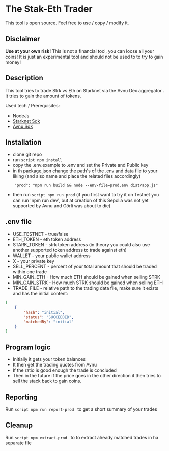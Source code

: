 # The Stak-Eth Trader

This tool is open source. Feel free to use / copy / modify it.

## Disclaimer
**Use at your own risk!**
This is not a financial tool, you can loose all your coins!
It is just an experimental tool and should not be used to to try to gain money!

## Description
This tool tries to trade Strk vs Eth on Starknet via the Avnu Dex aggregator . It tries to gain the amount of tokens.

Used tech / Prerequisites:
- NodeJs
- [Starknet Sdk](https://github.com/starknet-io/starknet.js)
- [Avnu Sdk](https://github.com/avnu-labs/avnu-sdk)

## Installation
- clone git repo
- run ```script npm install```
- copy the .env.example to .env and set the Private and Public key
- in th package.json change the path's of the .env and data file to your liking (and also name and place the related files accordingly)
```script
    "prod": "npm run build && node --env-file=prod.env dist/app.js"
```
- then run ```script npm run prod``` (if you first want to try it on Testnet you can run 'npm run dev', but at creation of this Sepolia was not yet supported by Avnu and Görli was about to die)

## .env file
- USE_TESTNET - true/false
- ETH_TOKEN - eth token address 
- STARK_TOKEN - strk token address (in theory you could also use another supported token address to trade against eth)
- WALLET - your public wallet address
- X - your private key
- SELL_PERCENT - percent of your total amount that should be traded within one trade 
- MIN_GAIN_ETH - How much ETH should be gained when selling STRK
- MIN_GAIN_STRK - How much STRK should be gained when selling ETH
- TRADE_FILE - relative path to the trading data file, make sure it exists and has the initial content:
```json
[
	{
		"hash": "initial",
		"status": "SUCCEEDED",
		"matchedBy": "initial"
	}
]
```

## Program logic

- Initially it gets your token balances
- It then get the trading quotes from Avnu
- If the ratio is good enough the trade is concluded
- Then in the future if the price goes in the other direction it then tries to sell the stack back to gain coins.

## Reporting

Run ```script npm run report-prod ``` to get a short summary of your trades


## Cleanup

Run ```script npm extract-prod ``` to to extract already matched trades in ha separate file

